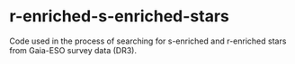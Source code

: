 # r-enriched-s-enriched-stars
Code used in the process of searching for s-enriched and r-enriched stars from Gaia-ESO survey data (DR3).
